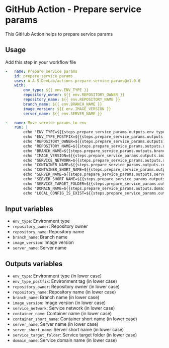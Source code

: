 # GitHub Action - Prepare service params

This GitHub Action helps to prepare service params


## Usage

Add this step in your workflow file
```yaml
-   name: Prepare service params
    id: prepare_service_params
    uses: A-A-S-DevLab/actions-prepare-service-params@v1.0.6
    with:
        env_type: ${{ env.ENV_TYPE }}
        repository_owner: ${{ env.REPOSITORY_OWNER }}
        repository_name: ${{ env.REPOSITORY_NAME }}
        branch_name: ${{ env.BRANCH_NAME }}
        image_version: ${{ env.IMAGE_VERSION }}
        server_name: ${{ env.SERVER_NAME }}

-   name: Move service params to env
    run: |
        echo "ENV_TYPE=${{steps.prepare_service_params.outputs.env_type}}" >> ${GITHUB_ENV}
        echo "ENV_TYPE_POSTFIX=${{steps.prepare_service_params.outputs.env_type_postfix}}" >> ${GITHUB_ENV}
        echo "REPOSITORY_OWNER=${{steps.prepare_service_params.outputs.repository_owner}}" >> ${GITHUB_ENV}
        echo "REPOSITORY_NAME=${{steps.prepare_service_params.outputs.repository_name}}" >> ${GITHUB_ENV}
        echo "BRANCH_NAME=${{steps.prepare_service_params.outputs.branch_name}}" >> ${GITHUB_ENV}
        echo "IMAGE_VERSION=${{steps.prepare_service_params.outputs.image_version}}" >> ${GITHUB_ENV}
        echo "SERVICE_NETWORK=${{steps.prepare_service_params.outputs.service_network}}" >> ${GITHUB_ENV}
        echo "CONTAINER_NAME=${{steps.prepare_service_params.outputs.container_name}}" >> ${GITHUB_ENV}
        echo "CONTAINER_SHORT_NAME=${{steps.prepare_service_params.outputs.container_short_name}}" >> ${GITHUB_ENV}
        echo "SERVER_NAME=${{steps.prepare_service_params.outputs.server_name}}" >> ${GITHUB_ENV}
        echo "SERVER_SHORT_NAME=${{steps.prepare_service_params.outputs.server_short_name}}" >> ${GITHUB_ENV}
        echo "SERVICE_TARGET_FOLDER=${{steps.prepare_service_params.outputs.service_target_folder}}" >> ${GITHUB_ENV}
        echo "DOMAIN_NAME=${{steps.prepare_service_params.outputs.domain_name}}" >> ${GITHUB_ENV}
        echo "LOCAL_CONFIG_IS_EXIST=${{steps.prepare_service_params.outputs.local_config_is_exist}}" >> ${GITHUB_ENV}
```

## Input variables

- `env_type`: Environment type
- `repository_owner`: Repository owner
- `repository_name`: Repository name
- `branch_name`: Branch name
- `image_version`: Image version
- `server_name`: Server name

## Outputs variables

- `env_type`: Environment type (in lower case)
- `env_type_postfix`: Environment tag (in lower case)
- `repository_owner`: Repository owner (in lower case)
- `repository_name`: Repository name (in lower case)
- `branch_name`: Branch name (in lower case)
- `image_version`: Image version (in lower case)
- `service_network`: Service network (in lower case)
- `container_name`: Container name (in lower case)
- `container_short_name`: Container short name (in lower case)
- `server_name`: Server name (in lower case)
- `server_short_name`: Server short name (in lower case)
- `service_target_folder`: Service target folder (in lower case)
- `domain_name`: Service domain name (in lower case)